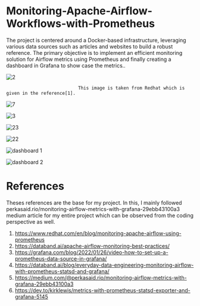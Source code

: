 # Monitoring-Apache-Airflow-Workflows-with-Prometheus
The project is centered around a Docker-based infrastructure, leveraging various data sources such as articles and websites to build a robust reference. The primary objective is to implement an efficient monitoring solution for Airflow metrics using Prometheus and finally creating a dashboard in Grafana to show case the metrics..



![2](https://github.com/sundarganesh77/Monitoring-Apache-Airflow-Workflows-with-Prometheus/assets/113372806/cf8f522f-d41c-4be9-9158-73f293dfc451)

                               This image is taken from Redhat which is given in the reference[1].

![7](https://github.com/sundarganesh77/Monitoring-Apache-Airflow-Workflows-with-Prometheus/assets/113372806/e7020913-c190-4545-a119-3ab25e110394)


![3](https://github.com/sundarganesh77/Monitoring-Apache-Airflow-Workflows-with-Prometheus/assets/113372806/7ed7849f-1b76-4a96-8034-64b78fc0c722)


![23](https://github.com/sundarganesh77/Monitoring-Apache-Airflow-Workflows-with-Prometheus/assets/113372806/469440af-bc08-463f-9298-7b1f7c94d774)

![22](https://github.com/sundarganesh77/Monitoring-Apache-Airflow-Workflows-with-Prometheus/assets/113372806/6469e7a0-37ed-4168-a44b-1869013cdb3d)


![dashboard 1](https://github.com/sundarganesh77/Monitoring-Apache-Airflow-Workflows-with-Prometheus/assets/113372806/c2344925-6db6-43f3-9025-bbe1e8acf8e2)

![dashboard 2](https://github.com/sundarganesh77/Monitoring-Apache-Airflow-Workflows-with-Prometheus/assets/113372806/1b5d01d5-74b4-4141-88ee-b41a187b5af4)

# References

Theses references are the base for my project. In this, I mainly followed perkasaid.rio/monitoring-airflow-metrics-with-grafana-29ebb43100a3 medium article for my entire project which can be observed from the coding perspective as well. 
1. https://www.redhat.com/en/blog/monitoring-apache-airflow-using-prometheus
2. https://databand.ai/apache-airflow-monitoring-best-practices/
3. https://grafana.com/blog/2022/01/26/video-how-to-set-up-a-prometheus-data-source-in-grafana/
4. https://databand.ai/blog/everyday-data-engineering-monitoring-airflow-with-prometheus-statsd-and-grafana/
5. https://medium.com/@perkasaid.rio/monitoring-airflow-metrics-with-grafana-29ebb43100a3
6. https://dev.to/kirklewis/metrics-with-prometheus-statsd-exporter-and-grafana-5145
